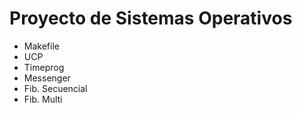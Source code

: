 # Proyecto de Sistemas Operativos

* Makefile
* UCP
* Timeprog
* Messenger
* Fib. Secuencial
* Fib. Multi